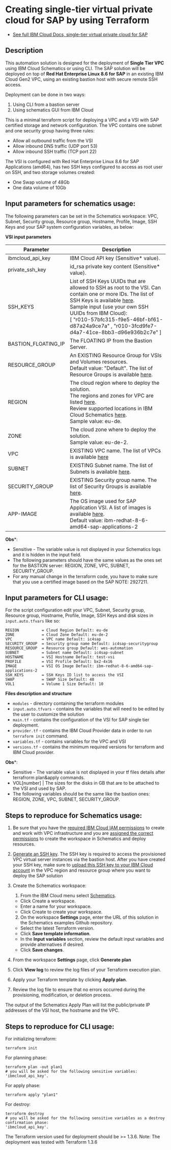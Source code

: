 # Creating single-tier virtual private cloud for SAP by using Terraform

- [See full IBM Cloud Docs, single-tier virtual private cloud for SAP](https://cloud.ibm.com/docs/sap?topic=sap-create-terraform-single-tier-vpc-sap)

## Description

This automation solution is designed for the deployment of **Single Tier VPC** using IBM Cloud Schematics or using CLI. 
The SAP solution will be deployed on top of **Red Hat Enterprise Linux 8.6 for SAP** in an existing IBM Cloud Gen2 VPC, using an existing bastion host with secure remote SSH access.

Deployment can be done in two ways: 

1. Using CLI from a bastion server
2. Using schematics GUI from IBM Cloud 

This is a minimal terraform script for deploying a VPC and a VSI with SAP certified storage and network configuration.
The VPC contains one subnet and one security group having three rules:
- Allow all outbound traffic from the VSI
- Allow inbound DNS traffic (UDP port 53)
- Allow inbound SSH traffic (TCP port 22)

The VSI is configured with Red Hat Enterprise Linux 8.6 for SAP Applications (amd64), has two SSH keys configured to access as root user on SSH, and two storage volumes created:
- One Swap volume of 48Gb
- One data volume of 10Gb

## Input parameters for schematics usage:
The following parameters can be set in the Schematics workspace: VPC, Subnet, Security group, Resource group, Hostname, Profile, Image, SSH Keys and your SAP system configuration variables, as below:

**VSI input parameters**

Parameter | Description
----------|------------
ibmcloud_api_key | IBM Cloud API key (Sensitive* value).
private_ssh_key | id_rsa private key content (Sensitive* value).
SSH_KEYS | List of SSH Keys UUIDs that are allowed to SSH as root to the VSI. Can contain one or more IDs. The list of SSH Keys is available [here](https://cloud.ibm.com/vpc-ext/compute/sshKeys). <br /> Sample input (use your own SSH UUIDs from IBM Cloud):<br /> [ "r010-57bfc315-f9e5-46bf-bf61-d87a24a9ce7a" , "r010-3fcd9fe7-d4a7-41ce-8bb3-d96e936b2c7e" ]
BASTION_FLOATING_IP | The FLOATING IP from the Bastion Server.
RESOURCE_GROUP | An EXISTING  Resource Group for VSIs and Volumes resources. <br /> Default value: "Default". The list of Resource Groups is available [here](https://cloud.ibm.com/account/resource-groups).
REGION | The cloud region where to deploy the solution. <br /> The regions and zones for VPC are listed [here](https://cloud.ibm.com/docs/containers?topic=containers-regions-and-zones#zones-vpc). <br /> Review supported locations in IBM Cloud Schematics [here](https://cloud.ibm.com/docs/schematics?topic=schematics-locations).<br /> Sample value: eu-de.
ZONE | The cloud zone where to deploy the solution. <br /> Sample value: eu-de-2.
VPC | EXISTING VPC name. The list of VPCs is available [here](https://cloud.ibm.com/vpc-ext/network/vpcs)
SUBNET | EXISTING Subnet name. The list of Subnets is available [here](https://cloud.ibm.com/vpc-ext/network/subnets).
SECURITY_GROUP | EXISTING Security group name. The list of Security Groups is available [here](https://cloud.ibm.com/vpc-ext/network/securityGroups).
APP-IMAGE | The OS image used for SAP Application VSI. A list of images is available [here](https://cloud.ibm.com/docs/vpc?topic=vpc-about-images).<br /> Default value: ibm-redhat-8-6-amd64-sap-applications-2

**Obs***: <br />
- Sensitive - The variable value is not displayed in your Schematics logs and it is hidden in the input field.<br />
- The following parameters should have the same values as the ones set for the BASTION server: REGION, ZONE, VPC, SUBNET, SECURITY_GROUP.
- For any manual change in the terraform code, you have to make sure that you use a certified image based on the SAP NOTE: 2927211.

## Input parameters for CLI usage:

For the script configuration edit your VPC, Subnet, Security group, Resource group, Hostname, Profile, Image, SSH Keys and disk sizes in `input.auto.tfvars` like so:
```shell
REGION          = Cloud Region Default: eu-de
ZONE			= Cloud Zone Default: eu-de-2
VPC			    = VPC name Default: ic4sap
SECURITY_GROUP  = Security group name Default: ic4sap-securitygroup
RESOURCE_GROUP  = Resource group Default: wes-automation
SUBNET			= Subnet name Default: ic4sap-subnet
HOSTNAME		= VSI Hostname Default: test-vsi
PROFILE			= VSI Profile Default: bx2-4x16
IMAGE			= VSI OS Image Default: ibm-redhat-8-6-amd64-sap-applications-2
SSH_KEYS		= SSH Keys ID list to access the VSI
SWAP			= SWAP Size Default: 48
VOL1			= Volume 1 Size Default: 10
```

**Files description and structure**
 - `modules` - directory containing the terraform modules
 - `input.auto.tfvars` - contains the variables that will need to be edited by the user to customize the solution
 - `main.tf` - contains the configuration of the VSI for SAP single tier deployment.
 - `provider.tf` - contains the IBM Cloud Provider data in order to run `terraform init` command.
 - `variables.tf` - contains variables for the VPC and VSI
 - `versions.tf` - contains the minimum required versions for terraform and IBM Cloud provider.

**Obs***: <br />
- Sensitive - The variable value is not displayed in your tf files details after terrafrorm plan&apply commands.<br />
- VOL[number] | The sizes for the disks in GB that are to be attached to the VSI and used by SAP.<br />
- The following variables should be the same like the bastion ones: REGION, ZONE, VPC, SUBNET, SECURITY_GROUP.


## Steps to reproduce for Schematics usage:

1.  Be sure that you have the [required IBM Cloud IAM
    permissions](https://cloud.ibm.com/docs/vpc?topic=vpc-managing-user-permissions-for-vpc-resources) to
    create and work with VPC infrastructure and you are [assigned the
    correct
    permissions](https://cloud.ibm.com/docs/schematics?topic=schematics-access) to
    create the workspace in Schematics and deploy resources.
2.  [Generate an SSH
    key](https://cloud.ibm.com/docs/vpc?topic=vpc-ssh-keys).
    The SSH key is required to access the provisioned VPC virtual server
    instances via the bastion host. After you have created your SSH key,
    make sure to [upload this SSH key to your IBM Cloud
    account](https://cloud.ibm.com/docs/vpc-on-classic-vsi?topic=vpc-on-classic-vsi-managing-ssh-keys#managing-ssh-keys-with-ibm-cloud-console) in
    the VPC region and resource group where you want to deploy the SAP solution
3.  Create the Schematics workspace:
    1.  From the IBM Cloud menu
    select [Schematics](https://cloud.ibm.com/schematics/overview).
       - Click Create a workspace.
       - Enter a name for your workspace.
       - Click Create to create your workspace.
    2.  On the workspace **Settings** page, enter the URL of this solution in the Schematics examples Github repository.
     - Select the latest Terraform version.
     - Click **Save template information**.
     - In the **Input variables** section, review the default input variables and provide alternatives if desired.
    - Click **Save changes**.

4.  From the workspace **Settings** page, click **Generate plan** 
5.  Click **View log** to review the log files of your Terraform
    execution plan.
6.  Apply your Terraform template by clicking **Apply plan**.
7.  Review the log file to ensure that no errors occurred during the
    provisioning, modification, or deletion process.

The output of the Schematics Apply Plan will list the public/private IP addresses
of the VSI host, the hostname and the VPC.


## Steps to reproduce for CLI usage:

For initializing terraform:

```shell
terraform init
```

For planning phase:

```shell
terraform plan -out plan1
# you will be asked for the following sensitive variables: 'ibmcloud_api_key'.
```

For apply phase:

```shell
terraform apply "plan1"
```

For destroy:

```shell
terraform destroy
# you will be asked for the following sensitive variables as a destroy confirmation phase:
'ibmcloud_api_key'.
```
The Terraform version used for deployment should be >= 1.3.6. 
Note: The deployment was tested with Terraform 1.3.6

